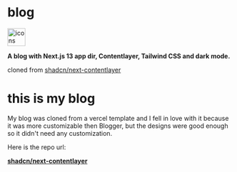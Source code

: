 # blog

<img src="https://skillicons.dev/icons?i=tailwind,ts,react,nextjs,js,md,vercel&perline=15" alt="icons" height="40"/>


<strong>A blog with Next.js 13 app dir, Contentlayer, Tailwind CSS and dark mode.</strong>


cloned from [shadcn/next-contentlayer](https://github.com/shadcn/next-contentlayer/)

# this is my blog

My blog was cloned from a vercel template and I fell in love with it because it was more customizable then Blogger, but the designs were good enough so it didn't need any customization.

Here is the repo url:

[**shadcn/next-contentlayer**](https://github.com/shadcn/next-contentlayer/)
